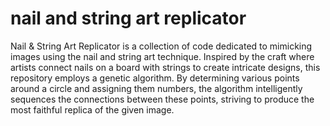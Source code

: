 # nail and string art replicator
 Nail & String Art Replicator is a collection of code dedicated to mimicking images using the nail and string art technique. Inspired by the craft where artists connect nails on a board with strings to create intricate designs, this repository employs a genetic algorithm. By determining various points around a circle and assigning them numbers, the algorithm intelligently sequences the connections between these points, striving to produce the most faithful replica of the given image.
